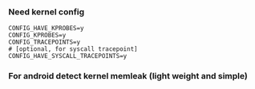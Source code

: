 ### Need kernel config  

```
CONFIG_HAVE_KPROBES=y
CONFIG_KPROBES=y
CONFIG_TRACEPOINTS=y
# [optional, for syscall tracepoint]
CONFIG_HAVE_SYSCALL_TRACEPOINTS=y
```

### For android detect kernel memleak (light weight and simple)
